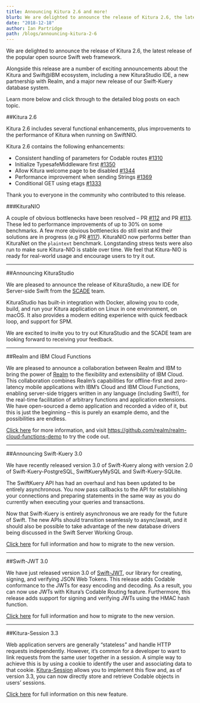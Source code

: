 ```yaml
---
title: Announcing Kitura 2.6 and more!
blurb: We are delighted to announce the release of Kitura 2.6, the latest release of the popular open source Swift web framework.
date: "2018-12-18"
author: Ian Partridge
path: /blogs/announcing-kitura-2-6
---
```


We are delighted to announce the release of Kitura 2.6, the latest release of the popular open source Swift web framework.

Alongside this release are a number of exciting announcements about the Kitura and Swift@IBM ecosystem, including a new KituraStudio IDE, a new partnership with Realm, and a major new release of our Swift-Kuery database system.

Learn more below and click through to the detailed blog posts on each topic.

##Kitura 2.6

Kitura 2.6 includes several functional enhancements, plus improvements to the performance of Kitura when running on SwiftNIO.

Kitura 2.6 contains the following enhancements:

- Consistent handling of parameters for Codable routes [#1310](https://github.com/IBM-Swift/Kitura/pull/1310)
- Initialize TypesafeMiddleware first [#1350](https://github.com/IBM-Swift/Kitura/pull/1350)
- Allow Kitura welcome page to be disabled [#1344](https://github.com/IBM-Swift/Kitura/pull/1344)
- Performance improvement when sending Strings [#1369](https://github.com/IBM-Swift/Kitura/pull/1369)
- Conditional GET using etags [#1333](https://github.com/IBM-Swift/Kitura/pull/1333)

Thank you to everyone in the community who contributed to this release.

###KituraNIO

A couple of obvious bottlenecks have been resolved – PR [#112](https://github.com/IBM-Swift/Kitura-NIO/pull/112) and PR [#113](https://github.com/IBM-Swift/Kitura-NIO/pull/113). These led to performance improvements of up to 30% on some benchmarks. A few more obvious bottlenecks do still exist and their solutions are in progress (e.g PR [#117](https://github.com/IBM-Swift/Kitura-NIO/pull/117)). KituraNIO now performs better than KituraNet on the `plaintext` benchmark. Longstanding stress tests were also run to make sure Kitura-NIO is stable over time. We feel that Kitura-NIO is ready for real-world usage and encourage users to try it out.

---

##Announcing KituraStudio

We are pleased to announce the release of KituraStudio, a new IDE for Server-side Swift from the [SCADE](https://www.scade.io) team.

KituraStudio has built-in integration with Docker, allowing you to code, build, and run your Kitura application on Linux in one environment, on macOS. It also provides a modern editing experience with quick feedback loop, and support for SPM.

We are excited to invite you to try out KituraStudio and the SCADE team are looking forward to receiving your feedback.

---

##Realm and IBM Cloud Functions

We are pleased to announce a collaboration between Realm and IBM to bring the power of [Realm](https://realm.io) to the flexibility and extensibility of IBM Cloud. This collaboration combines Realm’s capabilities for offline-first and zero-latency mobile applications with IBM’s Cloud and IBM Cloud Functions, enabling server-side triggers written in any language (including Swift!), for the real-time facilitation of arbitrary functions and application extensions. We have open-sourced a demo application and recorded a video of it, but this is just the beginning – this is purely an example demo, and the possibilities are endless.

[Click here](https://realm.io/blog/realm-and-ibm-cloud-functions/) for more information, and visit https://github.com/realm/realm-cloud-functions-demo to try the code out.

---

##Announcing Swift-Kuery 3.0

We have recently released version 3.0 of Swift-Kuery along with version 2.0 of Swift-Kuery-PostgreSQL, SwiftKueryMySQL and Swift-Kuery-SQLite.

The SwiftKuery API has had an overhaul and has been updated to be entirely asynchronous. You now pass callbacks to the API for establishing your connections and preparing statements in the same way as you do currently when executing your queries and transactions.

Now that Swift-Kuery is entirely asynchronous we are ready for the future of Swift. The new APIs should transition seamlessly to async/await, and it should also be possible to take advantage of the new database drivers being discussed in the Swift Server Working Group.

[Click here](/blogs/announcing-swiftkuery-3-0) for full information and how to migrate to the new version.

---

##Swift-JWT 3.0

We have just released version 3.0 of [Swift-JWT](https://github.com/IBM-Swift/Swift-JWT), our library for creating, signing, and verifying JSON Web Tokens. This release adds Codable conformance to the JWTs for easy encoding and decoding. As a result, you can now use JWTs with Kitura’s Codable Routing feature. Furthermore, this release adds support for signing and verifying JWTs using the HMAC hash function.

[Click here](/blogs/swift-jwt-3-0-codable-json-web-tokens) for full information and how to migrate to the new version.

---

##Kitura-Session 3.3

Web application servers are generally “stateless” and handle HTTP requests independently. However, it’s common for a developer to want to link requests from the same user together in a session. A simple way to achieve this is by using a cookie to identify the user and associating data to that cookie. [Kitura-Session](https://github.com/IBM-Swift/Kitura-Session) allows you to implement this flow and, as of version 3.3, you can now directly store and retrieve Codable objects in users’ sessions.

[Click here](/blogs/codable-kitura-session) for full information on this new feature.
